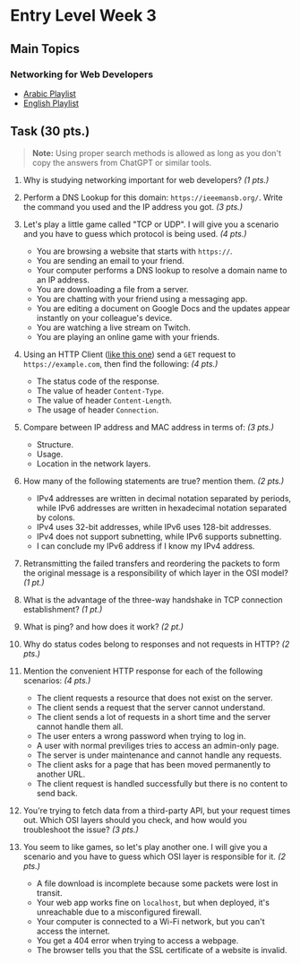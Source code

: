 # Entry Level Week 3

## Main Topics

### Networking for Web Developers

- [Arabic Playlist](https://www.youtube.com/playlist?list=PLNE3WjwctlOy1ekMfZl9AbLyFivSgsfml)
- [English Playlist](https://www.youtube.com/playlist?list=PLCy5RQkQgvf4yaL-AMDO8rpAAi90sWfGl)

## Task (30 pts.)

> **Note:** Using proper search methods is allowed as long as you don't copy the answers from ChatGPT or similar tools.

1. Why is studying networking important for web developers? _(1 pts.)_

2. Perform a DNS Lookup for this domain: `https://ieeemansb.org/`. Write the command you used and the IP address you got. _(3 pts.)_

3. Let's play a little game called "TCP or UDP". I will give you a scenario and you have to guess which protocol is being used. _(4 pts.)_

    - You are browsing a website that starts with `https://`.
    - You are sending an email to your friend.
    - Your computer performs a DNS lookup to resolve a domain name to an IP address.
    - You are downloading a file from a server.
    - You are chatting with your friend using a messaging app.
    - You are editing a document on Google Docs and the updates appear instantly on your colleague's device.
    - You are watching a live stream on Twitch.
    - You are playing an online game with your friends.

4. Using an HTTP Client ([like this one](https://reqbin.com/)) send a `GET` request to `https://example.com`, then find the following: _(4 pts.)_
    - The status code of the response.
    - The value of header `Content-Type`.
    - The value of header `Content-Length`.
    - The usage of header `Connection`.

5. Compare between IP address and MAC address in terms of: _(3 pts.)_
    - Structure.
    - Usage.
    - Location in the network layers.

6. How many of the following statements are true? mention them. _(2 pts.)_
    - IPv4 addresses are written in decimal notation separated by periods, while IPv6 addresses are written in hexadecimal notation separated by colons.
    - IPv4 uses 32-bit addresses, while IPv6 uses 128-bit addresses.
    - IPv4 does not support subnetting, while IPv6 supports subnetting.
    - I can conclude my IPv6 address if I know my IPv4 address.

7. Retransmitting the failed transfers and reordering the packets to form the original message is a responsibility of which layer in the OSI model? _(1 pt.)_

8. What is the advantage of the three-way handshake in TCP connection establishment? _(1 pt.)_

9. What is ping? and how does it work? _(2 pt.)_

10. Why do status codes belong to responses and not requests in HTTP? _(2 pts.)_

11. Mention the convenient HTTP response for each of the following scenarios: _(4 pts.)_
    - The client requests a resource that does not exist on the server.
    - The client sends a request that the server cannot understand.
    - The client sends a lot of requests in a short time and the server cannot handle them all.
    - The user enters a wrong password when trying to log in.
    - A user with normal previliges tries to access an admin-only page.
    - The server is under maintenance and cannot handle any requests.
    - The client asks for a page that has been moved permanently to another URL.
    - The client request is handled successfully but there is no content to send back.

12. You're trying to fetch data from a third-party API, but your request times out. Which OSI layers should you check, and how would you troubleshoot the issue? _(3 pts.)_

13. You seem to like games, so let's play another one. I will give you a scenario and you have to guess which OSI layer is responsible for it. _(2 pts.)_
    - A file download is incomplete because some packets were lost in transit.
    - Your web app works fine on `localhost`, but when deployed, it's unreachable due to a misconfigured firewall.
    - Your computer is connected to a Wi-Fi network, but you can't access the internet.
    - You get a 404 error when trying to access a webpage.
    - The browser tells you that the SSL certificate of a website is invalid.
